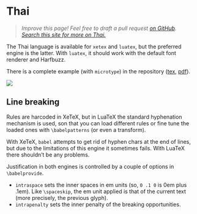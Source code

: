 # Thai

<blockquote> <p><em>Improve this page! Feel free to draft a pull
request <a href="https://github.com/latex3/babel/tree/docs/docs">on
GitHub</a>.<br> <a
href="https://www.google.com/search?q=site%3Alatex3.github.io%2Fbabel+Thai">Search
this site for more on Thai.</em></a></blockquote>

The Thai language is available for `xetex` and `luatex`, but the
preferred engine is the latter. With `luatex`, it should work with the
default font renderer and Harfbuzz.

There is a complete example (with `microtype`) in the repository
([tex](https://github.com/latex3/babel/blob/main/samples/lua-thai.tex), 
[pdf](https://github.com/latex3/babel/blob/main/samples/lua-thai.pdf)).


![](../media/lua-thai.png)

## Line breaking

Rules are harcoded in XeTeX, but in LuaTeX the standard hyphenation
mechanism is used, son that you can load different rules or fine tune the
loaded ones with `\babelpatterns` (or even a transform).

With XeTeX, `babel` attempts to get rid of hyphen chars at the end of
lines, but due to the limitations of this engine it sometimes fails.
With LuaTeX there shouldn’t be any problems.

Justification in both engines is controlled by a couple of options in
`\babelprovide`.

* `intraspace` sets the inner spaces in em units (so, `0 .1 0` is 0em
  plus .1em). Like `\spaceskip`, the em unit applied is that of the
  current text (more precisely, the previous glyph).
* `intrapenalty` sets the inner penalty of the breaking opportunities.
   



